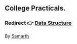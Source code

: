 ## College Practicals.
### Redirect 👉 [Data Structure](https://github.com/FlashXT/codes/tree/main/DataStructure)








By [Samarth](riotoreo.t.me)
